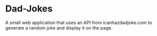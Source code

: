# Dad-Jokes
A small web application that uses an API from icanhazdadjoke.com to generate a random joke and display it on the page.
